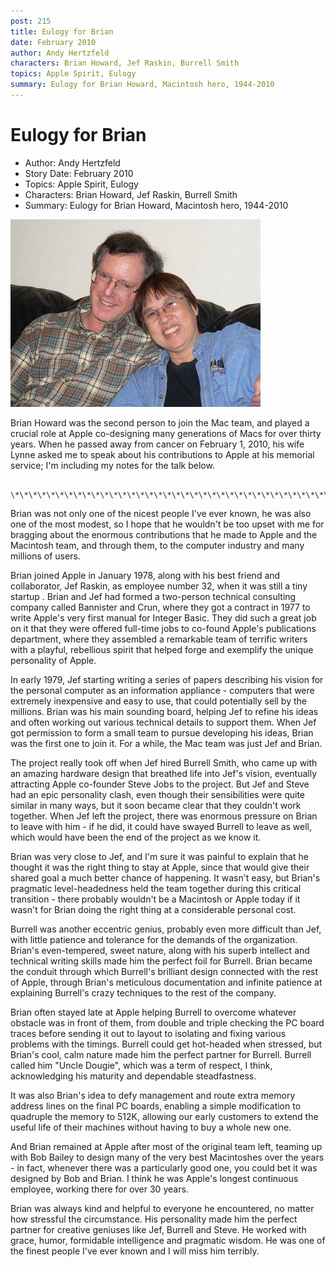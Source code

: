 ```yaml
---
post: 215
title: Eulogy for Brian
date: February 2010
author: Andy Hertzfeld
characters: Brian Howard, Jef Raskin, Burrell Smith
topics: Apple Spirit, Eulogy
summary: Eulogy for Brian Howard, Macintosh hero, 1944-2010
---
```


# Eulogy for Brian
* Author: Andy Hertzfeld
* Story Date: February 2010
* Topics: Apple Spirit, Eulogy
* Characters: Brian Howard, Jef Raskin, Burrell Smith
* Summary: Eulogy for Brian Howard, Macintosh hero, 1944-2010

![Brian with his wife Lynne Toribara](images/Macintosh/brian-howard.jpg) 

    
Brian Howard was the second person to join the Mac team, and played a crucial role at Apple co-designing many generations of Macs for over thirty years.   When he passed away from cancer on February 1, 2010, his wife Lynne asked me to speak about his contributions to Apple at his memorial service; I'm including my notes for the talk below.


                                       \*\*\*\*\*\*\*\*\*\*\*\*\*\*\*\*\*\*\*\*\*\*\*\*\*\*\*\*\*\*\*\*\*\*\*\*\*\*\*\*\*\*\*

  Brian was not only one of the nicest people I've ever known, he was also one of the most modest, so I hope that he wouldn't be too upset with me for bragging about the enormous contributions that he made to Apple and the Macintosh team, and through them, to the computer industry and many millions of users.

   Brian joined Apple in January 1978, along with his best friend and collaborator, Jef Raskin, as employee number 32, when it was still a tiny startup .  Brian and Jef had formed a two-person technical consulting company called Bannister and Crun, where they got a contract in 1977 to write Apple's very first manual for Integer Basic.  They did such a great job on it that they were offered full-time jobs to co-found Apple's publications department, where they assembled a remarkable team of terrific writers with a playful, rebellious spirit that helped forge and exemplify the unique personality of Apple.

   In early 1979, Jef starting writing a series of papers describing his vision for the personal computer as an information appliance - computers that were extremely inexpensive and easy to use, that could potentially sell by the millions.  Brian was his main sounding board, helping Jef to refine his ideas and often working out various technical details to support them.  When Jef got permission to form a small team to pursue developing his ideas, Brian was the first one to join it.  For a while, the Mac team was just Jef and Brian.

  The project really took off when Jef hired Burrell Smith, who came up with an amazing hardware design that breathed life into Jef's vision, eventually attracting Apple co-founder Steve Jobs to the project. But Jef and Steve had an epic personality clash, even though their sensibilities were quite similar in many ways, but it soon became clear that they couldn't work together.  When Jef left the project, there was enormous pressure on Brian to leave with him - if he did, it could have swayed Burrell to leave as well, which would have been the end of the project as we know it.

Brian was very close to Jef, and I'm sure it was painful to explain that he thought it was the right thing to stay at Apple, since that would give their shared goal a much better chance of happening.  It wasn't easy, but Brian's pragmatic level-headedness held the team together during this critical transition - there probably wouldn't be a Macintosh or Apple today if it wasn't for Brian doing the right thing at a considerable personal cost.

Burrell was another eccentric genius, probably even more difficult than Jef, with little patience and tolerance for the demands of the organization.  Brian's even-tempered, sweet nature, along with his superb intellect and technical writing skills made him the perfect foil for Burrell.  Brian became the conduit through which Burrell's brilliant design connected with the rest of Apple, through Brian's meticulous documentation and infinite patience at explaining Burrell's crazy techniques to the rest of the company.

Brian often stayed late at Apple helping Burrell to overcome whatever obstacle was in front of them, from double and triple checking the PC board traces before sending it out to layout to isolating and fixing various problems with the timings. Burrell could get hot-headed when stressed, but Brian's cool, calm nature made him the perfect partner for Burrell.  Burrell called him "Uncle Dougie", which was a term of respect, I think, acknowledging his maturity and dependable steadfastness.

It was also Brian's idea to defy management and route extra memory address lines on the final PC boards, enabling a simple modification to quadruple the memory to 512K, allowing our early customers to extend the useful life of their machines without having to buy a whole new one.

And Brian remained at Apple after most of the original team left, teaming up with Bob Bailey to design many of the very best Macintoshes over the years - in fact, whenever there was a particularly good one, you could bet it was designed by Bob and Brian. I think he was Apple's longest continuous employee, working there for over 30 years.

  Brian was always kind and helpful to everyone he encountered, no matter how stressful the circumstance.  His personality made him the perfect partner for creative geniuses like Jef, Burrell and Steve.  He worked with grace, humor, formidable intelligence and pragmatic wisdom.  He was one of the finest people I've ever known and I will miss him terribly.

